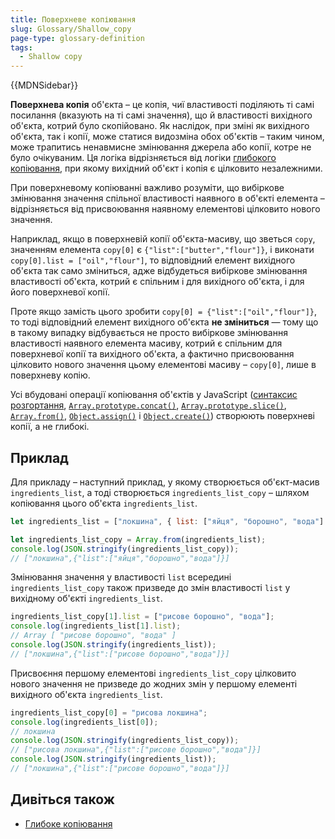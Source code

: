 ```yaml
---
title: Поверхневе копіювання
slug: Glossary/Shallow_copy
page-type: glossary-definition
tags:
  - Shallow copy
---
```


{{MDNSidebar}}

**Поверхнева копія** об'єкта – це копія, чиї властивості поділяють ті самі посилання (вказують на ті самі значення), що й властивості вихідного об'єкта, котрий було скопійовано. Як наслідок, при зміні як вихідного об'єкта, так і копії, може статися видозміна обох об'єктів – таким чином, може трапитись ненавмисне змінювання джерела або копії, котре не було очікуваним. Ця логіка відрізняється від логіки [глибокого копіювання](/uk/docs/Glossary/Deep_copy), при якому вихідний об'єкт і копія є цілковито незалежними.

При поверхневому копіюванні важливо розуміти, що вибіркове змінювання значення спільної властивості наявного в об'єкті елемента – відрізняється від присвоювання наявному елементові цілковито нового значення.

Наприклад, якщо в поверхневій копії об'єкта-масиву, що зветься `copy`, значенням елемента `copy[0]` є `{"list":["butter","flour"]}`, і виконати `copy[0].list = ["oil","flour"]`, то відповідний елемент вихідного об'єкта так само зміниться, адже відбудеться вибіркове змінювання властивості об'єкта, котрий є спільним і для вихідного об'єкта, і для його поверхневої копії.

Проте якщо замість цього зробити `copy[0] = {"list":["oil","flour"]}`, то тоді відповідний елемент вихідного об'єкта **не зміниться** — тому що в такому випадку відбувається не просто вибіркове змінювання властивості наявного елемента масиву, котрий є спільним для поверхневої копії та вихідного об'єкта, а фактично присвоювання цілковито нового значення цьому елементові масиву – `copy[0]`, лише в поверхневу копію.

Усі вбудовані операції копіювання об'єктів у JavaScript ([синтаксис розгортання](/uk/docs/Web/JavaScript/Reference/Operators/Spread_syntax), [`Array.prototype.concat()`](/uk/docs/Web/JavaScript/Reference/Global_Objects/Array/concat), [`Array.prototype.slice()`](/uk/docs/Web/JavaScript/Reference/Global_Objects/Array/slice), [`Array.from()`](/uk/docs/Web/JavaScript/Reference/Global_Objects/Array/from), [`Object.assign()`](/uk/docs/Web/JavaScript/Reference/Global_Objects/Object/assign) і [`Object.create()`](/uk/docs/Web/JavaScript/Reference/Global_Objects/Object/create)) створюють поверхневі копії, а не глибокі.

## Приклад

Для прикладу – наступний приклад, у якому створюється об'єкт-масив `ingredients_list`, а тоді створюється `ingredients_list_copy` – шляхом копіювання цього об'єкта `ingredients_list`.

```js
let ingredients_list = ["локшина", { list: ["яйця", "борошно", "вода"] }];

let ingredients_list_copy = Array.from(ingredients_list);
console.log(JSON.stringify(ingredients_list_copy));
// ["локшина",{"list":["яйця","борошно","вода"]}]
```

Змінювання значення у властивості `list` всередині `ingredients_list_copy` також призведе до змін властивості `list` у вихідному об'єкті `ingredients_list`.

```js
ingredients_list_copy[1].list = ["рисове борошно", "вода"];
console.log(ingredients_list[1].list);
// Array [ "рисове борошно", "вода" ]
console.log(JSON.stringify(ingredients_list));
// ["локшина",{"list":["рисове борошно","вода"]}]
```

Присвоєння першому елементові `ingredients_list_copy` цілковито нового значення не призведе до жодних змін у першому елементі вихідного об'єкта `ingredients_list`.

```js
ingredients_list_copy[0] = "рисова локшина";
console.log(ingredients_list[0]);
// локшина
console.log(JSON.stringify(ingredients_list_copy));
// ["рисова локшина",{"list":["рисове борошно","вода"]}]
console.log(JSON.stringify(ingredients_list));
// ["локшина",{"list":["рисове борошно","вода"]}]
```

## Дивіться також

- [Глибоке копіювання](/uk/docs/Glossary/Deep_copy)
